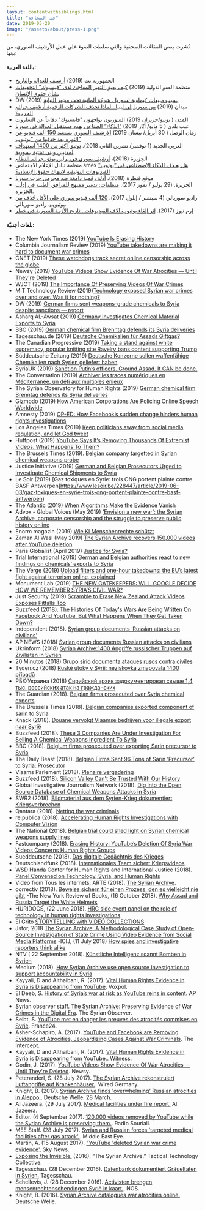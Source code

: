 ```yaml
---
layout: contentwithsiblings.html
title: "في الصحافة"
date: 2019-05-20
image: "/assets/about/press-1.png"
---
```


نُشرت بعض المقالات الصحفية والتي سلطت الضوء على عمل الأرشيف السوري، من بينها:

#### باللغة العربية:
- الجمهورية.نت (2019) [أرشيف للعدالة والتاريخ](https://www.aljumhuriya.net/ar/content/%D8%A3%D8%B1%D8%B4%D9%8A%D9%81-%D9%84%D9%84%D8%B9%D8%AF%D8%A7%D9%84%D8%A9-%D8%A7%D9%84%D8%AA%D8%A7%D8%B1%D9%8A%D8%AE?fbclid=IwAR01UMvahOaaTBpClcPZ6NMhemBH-v8ZA6UUM1dFrvxuPMkuH_Yy96mCHQc/)
- منظمة العفو الدولية (2019) [كيف يعيق التغير المفاجئ لدى "فيسبوك" التحقيقات بشأن حقوق الإنسان](https://www.amnesty.org/ar/latest/news/2019/06/how-facebooks-sudden-change-hinders-human-rights-investigations/)
- DW (2019) [بسبب مبيعات كيماوية لسوريا ـ شركة ألمانية تحت مجهر النيابة ](https://www.dw.com/ar/%D8%A8%D8%B3%D8%A8%D8%A8-%D9%85%D8%A8%D9%8A%D8%B9%D8%A7%D8%AA-%D9%83%D9%8A%D9%85%D8%A7%D9%88%D9%8A%D8%A9-%D9%84%D8%B3%D9%88%D8%B1%D9%8A%D8%A7-%D9%80-%D8%B4%D8%B1%D9%83%D8%A9-%D8%A3%D9%84%D9%85%D8%A7%D9%86%D9%8A%D8%A9-%D8%AA%D8%AD%D8%AA-%D9%85%D8%AC%D9%87%D8%B1-%D8%A7%D9%84%D9%86%D9%8A%D8%A7%D8%A8%D8%A9/a-49366858)
- ميدان (2019) [من سوريا إلى ليبيا.. لماذا تحذف الشركات الرقمية أرشيف جرائم الحرب؟](https://midan.aljazeera.net/intellect/sociology/2019/5/26/%D9%85%D9%86-%D8%B3%D9%88%D8%B1%D9%8A%D8%A7-%D8%A5%D9%84%D9%89-%D9%84%D9%8A%D8%A8%D9%8A%D8%A7-%D9%84%D9%85%D8%A7%D8%B0%D8%A7-%D8%AA%D8%AD%D8%B0%D9%81-%D8%A7%D9%84%D8%B4%D8%B1%D9%83%D8%A7%D8%AA-%D8%A7%D9%84%D8%B1%D9%82%D9%85%D9%8A%D8%A9-%D8%A3%D8%B1%D8%B4%D9%8A%D9%81-%D8%AC%D8%B1%D8%A7%D8%A6%D9%85-%D8%A7%D9%84%D8%AD%D8%B1%D8%A8)
- المدن ( يونيو/حزيران 2019) [السوريون يواجهون "فايسبوك" دفاعاً عن الساروت](https://www.almodon.com/media/2019/6/12/%D8%A7%D9%84%D8%B3%D9%88%D8%B1%D9%8A%D9%88%D9%86-%D9%8A%D9%88%D8%A7%D8%AC%D9%87%D9%88%D9%86-%D9%81%D8%A7%D9%8A%D8%B3%D8%A8%D9%88%D9%83-%D8%AF%D9%81%D8%A7%D8%B9%D8%A7-%D8%B9%D9%86-%D8%A7%D9%84%D8%B3%D8%A7%D8%B1%D9%88%D8%AA)
- عنب بلدي ( 5 مايو/ أيّار 2019) [“الذكاء” الصناعي يهدد مستقبل العدالة في سوريا](https://www.enabbaladi.net/archives/298617)
- زمان الوصل ( 30 أبريل/ نيسان 2019) [الأرشيف السوري يستعيد 150 ألف فيديو عن الثورة بعد حذفها من "يوتيوب"](https://www.zamanalwsl.net/news/article/104033/)
- العربي الجديد (1 نوفمبر/ تشرين الثاني 2018).  [توثيق أكثر من 1400 استهداف لمدنيين وبنى تحتية بسورية](https://www.alaraby.co.uk/flashnews/2018/11/1/%D8%AA%D9%88%D8%AB%D9%8A%D9%82-%D8%A3%D9%83%D8%AB%D8%B1-%D9%85%D9%86-1400-%D8%A7%D8%B3%D8%AA%D9%87%D8%AF%D8%A7%D9%81-%D9%84%D9%85%D8%AF%D9%86%D9%8A%D9%8A%D9%86-%D9%88%D8%A8%D9%86%D9%89-%D8%AA%D8%AD%D8%AA%D9%8A%D8%A9-%D8%A8%D8%B3%D9%88%D8%B1%D9%8A%D8%A9).
- الجزيرة (2018)، [أرشيف سوري في برلين يوثق جرائم النظام](http://www.aljazeera.net/news/reportsandinterviews/2018/5/4/%D8%A3%D8%B1%D8%B4%D9%8A%D9%81-%D8%B3%D9%88%D8%B1%D9%8A-%D9%81%D9%8A-%D8%A8%D8%B1%D9%84%D9%8A%D9%86-%D9%8A%D9%88%D8%AB%D9%82-%D8%AC%D8%B1%D8%A7%D8%A6%D9%85-%D8%A7%D9%84%D9%86%D8%B8%D8%A7%D9%85)
- منظمة تبادل الإعلام الاجتماعي smex [هل يحذف الذكاء الإصطناعي في “يوتوب” الفيديوهات التوثيقية لانتهاك حقوق الإنسان؟](https://www.ar.smex.org/%d9%8a%d8%ad%d8%b0%d9%81-%d8%a7%d9%84%d8%b0%d9%83%d8%a7%d8%a1-%d8%a7%d9%84%d8%a5%d8%b5%d8%b7%d9%86%d8%a7%d8%b9%d9%8a-%d9%8a%d9%88%d8%aa%d9%88%d8%a8-%d8%ad%d9%82%d9%88%d9%82-%d8%a5%d9%86%d8%b3%d8%a7/)
- موقع قنطرة (2018)، [أدلة رقمية دامغة ضد مجرمي حرب سوريا](https://ar.qantara.de/content/%D8%A7%D9%84%D8%A3%D8%B1%D8%B4%D9%8A%D9%81-%D8%A7%D9%84%D8%B3%D9%88%D8%B1%D9%8A-%D9%81%D9%8A-%D8%A3%D9%84%D9%85%D8%A7%D9%86%D9%8A%D8%A7-%D8%AA%D8%AD%D9%82%D9%82-%D9%85%D9%86-%D9%81%D9%8A%D8%B6-%D8%B5%D9%88%D8%B1-%D8%A7%D9%84%D8%AD%D8%B1%D8%A8-%D8%A7%D9%84%D8%B3%D9%88%D8%B1%D9%8A%D8%A9-%D8%A3%D8%AF%D9%84%D8%A9-%D8%B1%D9%82%D9%85%D9%8A%D8%A9-%D8%AF%D8%A7%D9%85%D8%BA%D8%A9-%D8%B6%D8%AF-%D9%85%D8%AC%D8%B1%D9%85%D9%8A-%D8%AD%D8%B1%D8%A8-%D8%B3%D9%88%D8%B1%D9%8A%D8%A7?nopaging=1)
- الجزيرة. (29 يوليو / تموز 2017). [منظمات: تدمير ممنهج للمرافق الطبية في إدلب](http://www.aljazeera.net/news/arabic/2017/7/29/%D9%85%D9%86%D8%B8%D9%85%D8%A7%D8%AA-%D8%AA%D8%AF%D9%85%D9%8A%D8%B1-%D9%85%D9%85%D9%86%D9%87%D8%AC-%D9%84%D9%84%D9%85%D8%B1%D8%A7%D9%81%D9%82-%D8%A7%D9%84%D8%B7%D8%A8%D9%8A%D8%A9-%D9%81%D9%8A-%D8%A5%D8%AF%D9%84%D8%A8) الجزيرة.
- راديو سوريالي (4 سبتمبر / إيلول 2017). [‏120 ألف فيديو سوري على الأقل حُذف من يوتيوب](http://souriali.net/?p=26199). راديو سوريالي.
- إرم نيوز (2017). [إثر إلغاء يوتيوب آلاف الفيديوهات.. تاريخ الأزمة السورية في خطر](https://www.eremnews.com/news/arab-world/989826)

#### بلغات أجنبيّة:

- The New York Times (2019) [YouTube Is Erasing History](https://www.nytimes.com/2019/10/23/opinion/syria-youtube-content-moderation.html?smtyp=cur&smid=tw-nytopinion)
- Columbia Journalism Review (2019) [YouTube takedowns are making it hard to document war crimes](https://www.cjr.org/hero/youtube-takedowns-war-crimes.php)
- CNET (2019) [These watchdogs track secret online censorship across the globe](https://www.cnet.com/features/the-watchdogs-tracking-secret-online-censorship-across-the-globe-ooni/?ftag=COS-05-10aaa0b)
- Newsy (2019) [YouTube Videos Show Evidence Of War Atrocities — Until They're Deleted](https://www.newsy.com/stories/youtube-removed-video-evidence-of-atrocities-in-syria/)
- WJCT (2019) [The Importance Of Preserving Videos Of War Crimes](https://news.wjct.org/post/importance-preserving-videos-war-crimes)
- MIT Technology Review (2019)[Technology exposed Syrian war crimes over and over. Was it for nothing?](https://www.technologyreview.com/s/614496/technology-exposed-syrian-war-crimes-over-and-over-was-it-for-nothing/)
- DW (2019) [German firms sent weapons-grade chemicals to Syria despite sanctions — report](https://www.dw.com/en/german-firms-sent-weapons-grade-chemicals-to-syria-despite-sanctions-report/a-49355063)
- Asharq AL-Awsat (2019) [Germany Investigates Chemical Material Exports to Syria ](https://aawsat.com/english/home/article/1787316/germany-investigates-chemical-material-exports-syria)
- BBC (2019)  [German chemical firm Brenntag defends its Syria deliveries](https://www.bbc.com/news/world-europe-48773571)
- Tagesschau.de (2019) [Deutsche Chemikalien für Assads Giftgas?](https://www.tagesschau.de/investigativ/report-muenchen/syrien-giftgas-153.html)
- The Canadian Progressive (2019) [Taking a stand against white supremacy, popular knitting site Ravelry bans content supporting Trump](https://www.canadianprogressive.com/2019/07/01/taking-a-stand-against-white-supremacy-popular-knitting-site-ravelry-bans-content-supporting-trump/)
- Süddeutsche Zeitung (2019) [Deutsche Konzerne sollen waffenfähige Chemikalien nach Syrien geliefert haben ](https://www.sueddeutsche.de/politik/syrien-export-chemikalien-nervengift-1.4499072?utm_content=Corporations%2CGermany%2CSyria&utm_source=twitter&utm_campaign=social&utm_medium=TRIAL+International)
- SyriaUK  (2019) [Sanction Putin’s officers. Ground Assad. It CAN be done. ](http://www.syriauk.org/2019/07/sanction-putins-officers-ground-assad.html)
- The Conversation (2019) [ Archiver les traces numériques en Méditerranée, un défi aux multiples enjeux](https://theconversation.com/archiver-les-traces-numeriques-en-mediterranee-un-defi-aux-multiples-enjeux-119041)
- The Syrian Observatory for Human Rights (2019) [German chemical firm Brenntag defends its Syria deliveries](http://www.syriahr.com/en/?p=133638)
- Gizmodo (2019) [How American Corporations Are Policing Online Speech Worldwide](https://gizmodo.com/how-american-corporations-are-policing-online-speech-wo-1836010637)
- Amnesty (2019) [OP-ED: How Facebook’s sudden change hinders human rights investigations ](https://www.amnesty.org/en/latest/news/2019/06/how-facebooks-sudden-change-hinders-human-rights-investigations/)
-  Los Angeles Times  (2019) [Keep politicians away from social media regulation, and let God tweet](https://www.latimes.com/opinion/op-ed/la-oe-welch-social-media-panic-20190614-story.html)
- Huffpost (2019) [YouTube Says It’s Removing Thousands Of Extremist Videos. What Happens To Them?](https://www.huffpost.com/entry/youtube-extremism-ban-far-right_n_5cf97c2ce4b06af8b505a23b?guccounter=1)
- The Brussels Times (2019). [Belgian company targetted in Syrian chemical weapons probe](https://www.brusselstimes.com/all-news/belgium-all-news/57719/belgian-company-targetted-in-syrian-chemical-weapons-probe/)
- Justice Initiative (2019) [German and Belgian Prosecutors Urged to Investigate Chemical Shipments to Syria](https://www.justiceinitiative.org/newsroom/german-and-belgian-prosecutors-urged-to-investigate-chemical-shipments-to-syria)
- Le Soir (2019) [Gaz toxiques en Syrie: trois ONG portent plainte contre BASF Antwerpen]https://www.lesoir.be/228447/article/2019-06-03/gaz-toxiques-en-syrie-trois-ong-portent-plainte-contre-basf-antwerpen)
- The Atlantic (2019) [When Algorithms Make the Evidence Vanish](https://www.theatlantic.com/ideas/archive/2019/05/facebook-algorithms-are-making-it-harder/588931/)
- Advox - Global Voices (May 2019) [‘Envision a new war': the Syrian Archive, corporate censorship and the struggle to preserve public history online ](https://advox.globalvoices.org/2019/05/02/envision-a-new-war-the-syrian-archive-corporate-censorship-and-the-struggle-to-preserve-public-history-online/)
-  Enorm magazin (2019) [Wie KI Menschenrechte schützt](https://enorm-magazin.de/wie-ki-menschenrechte-schuetzt)
- Zaman Al Wasl (May 2019) [The Syrian Archive recovers 150,000 videos after YouTube deletion](https://en.zamanalwsl.net/news/article/43672/)
- Paris Globalist (April 2019) [Justice for Syria?](http://www.parisglobalist.org/justice-for-syria/)
- Trial International (2019) [German and Belgian authorities react to new findings on chemicals’ exports to Syria ](https://trialinternational.org/latest-post/german-and-belgian-authorities-react-to-new-findings-on-chemicals-exports-to-syria/)
- The Verge (2019) [Upload filters and one-hour takedowns: the EU’s latest fight against terrorism online, explained](https://www.theverge.com/2019/3/21/18274201/european-terrorist-content-regulation-extremist-terreg-upload-filter-one-hour-takedown-eu)
- Monument Lab (2019) [THE NEW GATEKEEPERS: WILL GOOGLE DECIDE HOW WE REMEMBER SYRIA’S CIVIL WAR? ](http://monumentlab.com/news/2019/2/19/the-new-gatekeepers-syrian-war)
- Just Security (2019) [Scramble to Erase New Zealand Attack Videos Exposes Pitfalls Too](https://www.justsecurity.org/63451/scramble-to-erase-new-zealand-attack-videos-exposes-pitfalls-too/)
- Buzzfeed (2018). [The Histories Of Today's Wars Are Being Written On Facebook And YouTube. But What Happens When They Get Taken Down?](https://www.buzzfeednews.com/article/meghara/facebook-youtube-icc-war-crimes)
- Independent (2018). [Syrian group documents ‘Russian attacks on civilians’](https://www.independent.ie/world-news/syrian-group-documents-russian-attacks-on-civilians-37478707.html)
- AP NEWS (2018) [Syrian group documents Russian attacks on civilians](https://www.apnews.com/d18183062a9e409a84d004779abe2f1e)
- Ukrinform (2018) [Syrian Archive:1400 Angriffe russischer Truppen auf Zivilisten in Syrien](https://www.ukrinform.de/rubric-crime/2570112-syrian-archive-1400-angriffe-russischer-truppen-auf-zivilisten-in-syrien.html)
- 20 Minutos (2018) [Grupo sirio documenta ataques rusos contra civiles](https://www.20minutos.com/noticia/134172/0/grupo-sirio-documenta-ataques-rusos-contra-civiles/)
- Tyden.cz (2018) [Ruské útoky v Sýrii: neziskovka zmapovala 1400 případů](https://www.tyden.cz/rubriky/zahranici/asie-a-oceanie/ruske-utoky-v-syrii-neziskovka-zmapovala-1400-pripadu_501543.html)
- РБК-Украина (2018) [Сирийский архив задокументировал свыше 1,4 тыс. российских атак на гражданских ](https://www.rbc.ua/rus/news/siriyskiy-arhiv-zadokumentiroval-svyshe-1-1541061985.html)
- The Guardian (2018). [Belgian firms prosecuted over Syria chemical exports](https://www.theguardian.com/world/2018/apr/18/belgian-firms-prosecuted-over-chemicals-exports-to-syria-sarin?CMP=twt_gu)
- The Brussels Times (2018). [Belgian companies exported component of sarin to Syria](http://www.brusselstimes.com/brussels/11023/belgian-companies-exported-component-of-sarin-to-syria)
- Knack (2018). [Douane vervolgt Vlaamse bedrijven voor illegale export naar Syrië](http://www.knack.be/nieuws/belgie/douane-vervolgt-vlaamse-bedrijven-voor-illegale-export-naar-syrie/article-normal-1103273.html)
- Buzzfeed (2018). [These 3 Companies Are Under Investigation For Selling A Chemical Weapons Ingredient To Syria](https://www.buzzfeed.com/mitchprothero/belgium-investigating-3-companies-for-selling-chemical?utm_term=.plagxNWAx#.oeMwRLYQR)
- BBC (2018). [Belgium firms prosecuted over exporting Sarin precursor to Syria](https://www.bbc.co.uk/news/amp/world-europe-43811614?__twitter_impression=true)
- The Daily Beast (2018). [Belgian Firms Sent 96 Tons of Sarin ‘Precursor’ to Syria: Prosecutor](https://www.thedailybeast.com/belgian-firms-sent-96-tons-of-sarin-precursor-to-syria-prosecutor)
- Vlaams Parlement (2018). [Plenaire vergadering](https://www.vlaamsparlement.be/plenaire-vergaderingen/1246769/verslag/1248020)
- Buzzfeed (2018). [Silicon Valley Can't Be Trusted With Our History](https://www.buzzfeed.com/evanhill/silicon-valley-cant-be-trusted-with-our-history?utm_term=.tyBvkWAjk#.shOADk6QD)
- Global Investigative Journalism Network (2018). [Dig into the Open Source Database of Chemical Weapons Attacks in Syria](https://gijn.org/2018/04/30/dig-open-source-database-chemical-weapons-attacks-syria/)
- SWR2 (2018). [Bildmaterial aus dem Syrien-Krieg dokumentiert Kriegsverbrechen](https://www.swr.de/swr2/kultur-info/the-syrian-archive-menschenrechtsaktivismus-kriegsverbrechen/-/id=9597116/did=21557334/nid=9597116/1u5mseb/index.html)
- Qantara (2018). [Netting the war criminals](https://en.qantara.de/content/the-syrian-archive-netting-the-war-criminals)
- re:publica (2018). [Accelerating Human Rights Investigations with Computer Vision](https://18.re-publica.com/en/session/accelerating-human-rights-investigations-computer-vision)
- The National (2018). [Belgian trial could shed light on Syrian chemical weapons supply lines](https://www.thenational.ae/world/mena/belgian-trial-could-shed-light-on-syrian-chemical-weapons-supply-lines-1.727068)
- Fastcompany (2018). [Erasing History: YouTube’s Deletion Of Syria War Videos Concerns Human Rights Groups](https://www.fastcompany.com/40540411/erasing-history-youtubes-deletion-of-syria-war-videos-concerns-human-rights-groups)
- Sueddeutsche (2018). [Das digitale Gedächtnis des Krieges](http://www.sueddeutsche.de/medien/kriegsverbrechen-in-syrien-das-digitale-gedaechtnis-des-krieges-1.3896417)
- Deutschlandfunk (2018). [Internationales Team sichert Kriegsvideos, ](http://www.deutschlandfunk.de/syrian-archive-internationales-team-sichert-kriegsvideos.2907.de.html?dram:article_id=412892)
- WSD Handa Center for Human Rights and International Justice (2018). [Panel Convened on Technology, Syria, and Human Rights](https://handacenter.stanford.edu/news/panel-convened-technology-syria-and-human-rights)
- Video from Tous les internets, ARTE (2018). [The Syrian Archive](https://www.facebook.com/touslesinternets/videos/vb.1431579507148714/1752559641717364/?type=2&theater).
- correctiv (2018). [Beweise sichern für einen Prozess, den es vielleicht nie gibt](https://correctiv.org/recherchen/flucht/artikel/2018/01/29/beweise-sichern-fur-einen-prozess-den-es-vielleicht-nie-gibt/)
-The New York Review of Books, (16 October 2018). [Why Assad and Russia Target the White Helmets](https://www.nybooks.com/daily/2018/10/16/why-assad-and-russia-target-the-white-helmets/)
- HURIDOCS, (22 June 2018). [HRC side event panel on the role of technology in human rights investigations](https://www.huridocs.org/2018/06/hrc-side-event-panel-on-the-role-of-technology-in-human-rights-investigations/)
- El Grito [STORYTELLING with VIDEO COLLECTIONS](https://elgrito.witness.org/portfolio/other-video-examples/)
- Jstor, 2018 [The Syrian Archive: A Methodological Case Study of Open-Source Investigation of State Crime Using Video Evidence from Social Media Platforms](https://www.jstor.org/stable/10.13169/statecrime.7.1.0046?seq=1#page_scan_tab_contents)
-ICIJ, (11 July 2018) [How spies and investigative reporters think alike](https://www.icij.org/blog/2018/07/how-spies-and-investigative-reporters-think-alike/)
- NTV ( 22 September 2018). [Künstliche Intelligenz scannt Bomben in Syrien](https://www.n-tv.de/mediathek/videos/politik/Kuenstliche-Intelligenz-scannt-Bomben-in-Syrien-article20634505.html)
- Medium (2018). [How Syrian Archive use open source investigation to support accountability in Syria](https://medium.com/meedan-updates/how-syrian-archive-use-open-source-investigation-to-support-accountability-in-syria-5a39ecfe3db8)
- Kayyali, D and Althaibani, R. (2017). [Vital Human Rights Evidence in Syria is Disappearing from YouTube](http://www.voxpol.eu/vital-human-rights-evidence-syria-disappearing-youtube/). Voxpol.
- El Deeb, S. [History of Syria’s war at risk as YouTube reins in content](https://apnews.com/d9f1c4f1bf20445ab06cbdff566a2b70). AP News.
- Syrian observer staff. [The Syrian Archive: Preserving Evidence of War Crimes in the Digital Era](http://syrianobserver.com/EN/Features/33462). The Syrian Observer.
- Seibt, S. [YouTube met en danger les preuves des atrocités commises en Syrie](http://www.france24.com/fr/20170919-youtube-syrian-archive-video-violence-preuve-internet-censure-syrie-guerre). France24.
- Asher-Schapiro, A. (2017). [YouTube and Facebook are Removing Evidence of Atrocities, Jeopardizing Cases Against War Criminals](https://theintercept.com/2017/11/02/war-crimes-youtube-facebook-syria-rohingya/). The Intercept.
- Kayyali, D and Althaibani, R. (2017). [Vital Human Rights Evidence in Syria is Disappearing from YouTube.](https://blog.witness.org/2017/08/vital-human-rights-evidence-syria-disappearing-youtube/). Witness.
- Godin, J. (2017). [YouTube Videos Show Evidence Of War Atrocities — Until They're Deleted](https://www.newsy.com/stories/youtube-removed-video-evidence-of-atrocities-in-syria/). Newsy.
- Peteranderl, S. (28 July 2017). [The Syrian Archive rekonstruiert Luftangriffe auf Krankenhäuser.](https://www.wired.de/collection/tech/syrien-krankenhaeuser-kriegsverbrechen-syrian-archive-open-source). Wired Germany.
-  Knight, B. (2017). [Syrian Archive finds 'overwhelming' Russian atrocities in Aleppo.](http://www.dw.com/en/syrian-archive-finds-overwhelming-russian-atrocities-in-aleppo/a-38169808). Deutsche Welle. 28 March.
- Al Jazeera. (29 July 2017). [Medical facilities under fire report.](http://www.aljazeera.net/news/arabic/2017/7/29/%D9%85%D9%86%D8%B8%D9%85%D8%A7%D8%AA-%D8%AA%D8%AF%D9%85%D9%8A%D8%B1-%D9%85%D9%85%D9%86%D9%87%D8%AC-%D9%84%D9%84%D9%85%D8%B1%D8%A7%D9%81%D9%82-%D8%A7%D9%84%D8%B7%D8%A8%D9%8A%D8%A9-%D9%81%D9%8A-%D8%A5%D8%AF%D9%84%D8%A8) Al Jazeera.
- Editor. (4 September 2017). [120.000 videos removed by YouTube while the Syrian Archive is preserving them.](http://souriali.net/?p=26199). Radio Souriali.
- MEE Staff. (28 July 2017). [Syrian and Russian forces 'targeted medical facilities after gas attack'.](http://www.middleeasteye.net/news/new-report-claims-syrian-and-russian-forces-responsible-8-attacks-medical-facilities-1262436722). Middle East Eye.
- Martin, A. (15 August 2017). [“YouTube 'deleted Syrian war crime evidence'.](https://news.sky.com/story/youtube-deleted-syrian-war-crime-evidence-10989430) Sky News.
- [Exposing the Invisible.](https://exposingtheinvisible.org/films/group/syrian-archive) (2016). “The Syrian Archive.” Tactical Technology Collective.
- Tagesschau. (28 December 2016). [Datenbank dokumentiert Gräueltaten in Syrien.](https://www.tagesschau.de/ausland/datenbank-ccc-syrien-101.html) Tagesschau.
- Schellevis, J. (28 December 2016). [Activisten brengen mensenrechtenschendingen Syrië in kaart.](https://nos.nl/artikel/2150479-activisten-brengen-mensenrechtenschendingen-syrie-in-kaart.html). NOS.
- Knight, B. (2016). [Syrian Archive catalogues war atrocities online.](http://www.dw.com/en/syrian-archive-catalogues-war-atrocities-online/a-36945803) Deutsche Welle.
